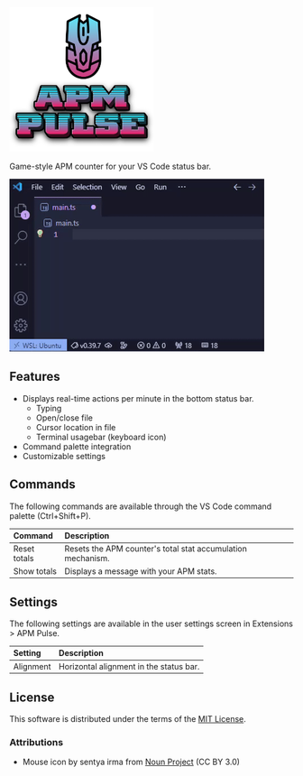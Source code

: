 <img src="docs/logo.png" width="256" height="256" alt="Logo" />

Game-style APM counter for your VS Code status bar.

![Example](docs/example.gif)

## Features

- Displays real-time actions per minute in the bottom status bar.
  - Typing
  - Open/close file
  - Cursor location in file
  - Terminal usagebar (keyboard icon)
- Command palette integration
- Customizable settings

## Commands

The following commands are available through the VS Code command palette (Ctrl+Shift+P).

| Command      | Description                                                 |
| :----------- | :---------------------------------------------------------- |
| Reset totals | Resets the APM counter's total stat accumulation mechanism. |
| Show totals  | Displays a message with your APM stats.                     |

## Settings

The following settings are available in the user settings screen in Extensions > APM Pulse.

| Setting   | Description                             |
| :-------- | :-------------------------------------- |
| Alignment | Horizontal alignment in the status bar. |

## License

This software is distributed under the terms of the [MIT License](/LICENSE).

### Attributions

- Mouse icon by sentya irma from [Noun Project](https://thenounproject.com/browse/icons/term/mouse/) (CC BY 3.0)
